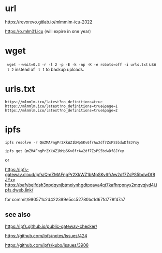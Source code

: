 # url
https://revorevo.gitlab.io/mlmmlm-icu-2022

https://o.mlm01.icu 
(will expire in one year)

# wget
` wget --wait=0.3 -r -l 2 -p -E -k -np -K -e robots=off -i urls.txt`
use `-l 2` instead of `-l 1` to backup uploads.
# urls.txt
```
https://mlmmlm.icu/latest?no_definitions=true
https://mlmmlm.icu/latest?no_definitions=true&page=1
https://mlmmlm.icu/latest?no_definitions=true&page=2

```
# ipfs

`ipfs resolve -r QmZMAFngPr2XkWZ1bMpSKv6frAw2df7ZsPS5bdwDf8JYxy`


`ipfs get QmZMAFngPr2XkWZ1bMpSKv6frAw2df7ZsPS5bdwDf8JYxy`


or

https://ipfs-gateway.cloud/ipfs/QmZMAFngPr2XkWZ1bMpSKv6frAw2df7ZsPS5bdwDf8JYxy
https://bafybeifdsh3npdqynjbtmoiynhgdtpqava4qt7kafhrppnyx2mqvqjvd4i.ipfs.dweb.link/

for commit/980571c2d422389e5cc52780bc1d67fd778f47a7

## see also

https://ipfs.github.io/public-gateway-checker/

https://github.com/ipfs/notes/issues/424

https://github.com/ipfs/kubo/issues/3908
